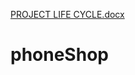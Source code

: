 [PROJECT LIFE CYCLE.docx](https://github.com/Sen12345/phoneShop/files/7100253/PROJECT.LIFE.CYCLE.docx)
# phoneShop

